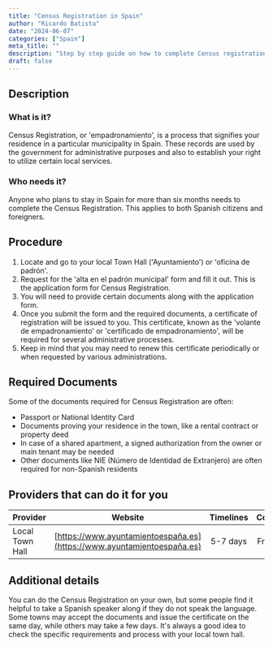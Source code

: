 ```yaml
---
title: "Census Registration in Spain"
author: "Ricardo Batista"
date: "2024-06-07"
categories: ["Spain"]
meta_title: ""
description: "Step by step guide on how to complete Census registration in Spain"
draft: false
---
```


## Description
### What is it?
Census Registration, or 'empadronamiento', is a process that signifies your residence in a particular municipality in Spain. These records are used by the government for administrative purposes and also to establish your right to utilize certain local services.

### Who needs it?
Anyone who plans to stay in Spain for more than six months needs to complete the Census Registration. This applies to both Spanish citizens and foreigners.

## Procedure
1. Locate and go to your local Town Hall ('Ayuntamiento') or 'oficina de padrón'.
2. Request for the 'alta en el padrón municipal' form and fill it out. This is the application form for Census Registration.
3. You will need to provide certain documents along with the application form.
4. Once you submit the form and the required documents, a certificate of registration will be issued to you. This certificate, known as the 'volante de empadronamiento' or 'certificado de empadronamiento', will be required for several administrative processes.
5. Keep in mind that you may need to renew this certificate periodically or when requested by various administrations.

## Required Documents
Some of the documents required for Census Registration are often:
- Passport or National Identity Card
- Documents proving your residence in the town, like a rental contract or property deed
- In case of a shared apartment, a signed authorization from the owner or main tenant may be needed
- Other documents like NIE (Número de Identidad de Extranjero) are often required for non-Spanish residents

## Providers that can do it for you
| Provider        |     Website     |     Timelines    |       Cost      |
| --------------- | --------------- |  :-------------: | :-------------: |
| Local Town Hall |  [https://www.ayuntamientoespaña.es](https://www.ayuntamientoespaña.es)   |      5-7 days      |        Free       |

## Additional details
You can do the Census Registration on your own, but some people find it helpful to take a Spanish speaker along if they do not speak the language. Some towns may accept the documents and issue the certificate on the same day, while others may take a few days. It's always a good idea to check the specific requirements and process with your local town hall.
